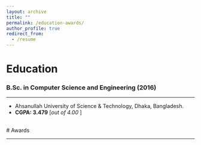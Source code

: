 ```yaml
---
layout: archive
title: ""
permalink: /education-awards/
author_profile: true
redirect_from:
  - /resume
---
```



# Education



### B.Sc. in Computer Science and Engineering (2016)
___________________________________


* Ahsanullah University of Science & Technology, Dhaka, Bangladesh.
* **CGPA:  3.479** [*out of 4.00* ]

<br /> 
# Awards

___________________________________________